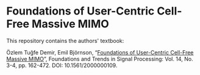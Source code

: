 Foundations of User-Centric Cell-Free Massive MIMO
==================

This repository contains the authors' textbook:

Özlem Tuğfe Demir, Emil Björnson, “[Foundations of User-Centric Cell-Free Massive MIMO](https://www.nowpublishers.com/article/Details/SIG-109)”, Foundations and Trends in Signal Processing: Vol. 14, No. 3-4, pp. 162-472. DOI: 10.1561/2000000109.
